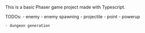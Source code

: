 This is a basic Phaser game project made with Typescript.

TODOs:
    - enemy
    - enemy spawning
    - projectile
    - point
    - powerup

    - dungeon generation